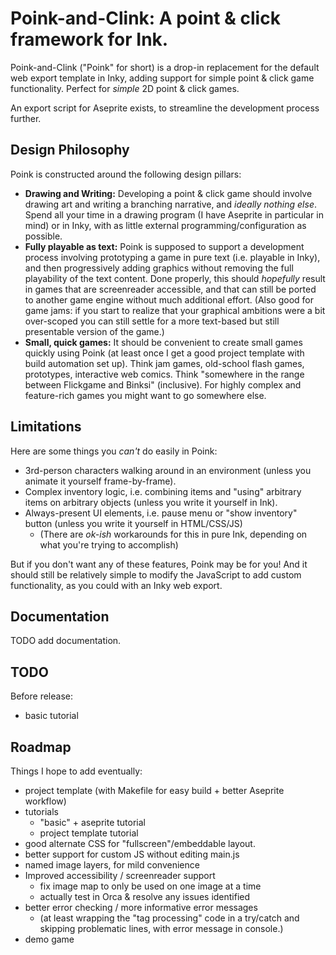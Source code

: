 # Poink-and-Clink: A point & click framework for Ink.

Poink-and-Clink ("Poink" for short) is a drop-in replacement for the default web export template in Inky, adding support for simple point & click game functionality.  Perfect for *simple* 2D point & click games.

An export script for Aseprite exists, to streamline the development process further.

## Design Philosophy

Poink is constructed around the following design pillars:
 - **Drawing and Writing:** Developing a point & click game should involve drawing art and writing a branching narrative, and *ideally nothing else*.  Spend all your time in a drawing program (I have Aseprite in particular in mind) or in Inky, with as little external programming/configuration as possible.
 - **Fully playable as text:** Poink is supposed to support a development process involving prototyping a game in pure text (i.e. playable in Inky), and then progressively adding graphics without removing the full playability of the text content.  Done properly, this should *hopefully* result in games that are screenreader accessible, and that can still be ported to another game engine without much additional effort.  (Also good for game jams: if you start to realize that your graphical ambitions were a bit over-scoped you can still settle for a more text-based but still presentable version of the game.)
 - **Small, quick games:** It should be convenient to create small games quickly using Poink (at least once I get a good project template with build automation set up). Think jam games, old-school flash games, prototypes, interactive web comics.  Think "somewhere in the range between Flickgame and Binksi" (inclusive).   For highly complex and feature-rich games you might want to go somewhere else.


## Limitations

Here are some things you *can't* do easily in Poink:
 - 3rd-person characters walking around in an environment (unless you animate it yourself frame-by-frame).
 - Complex inventory logic, i.e. combining items and "using" arbitrary items on arbitrary objects (unless you write it yourself in Ink).
 - Always-present UI elements, i.e. pause menu or "show inventory" button (unless you write it yourself in HTML/CSS/JS)
    - (There are *ok-ish* workarounds for this in pure Ink, depending on what you're trying to accomplish)

But if you don't want any of these features, Poink may be for you! And it should still be relatively simple to modify the JavaScript to add custom functionality, as you could with an Inky web export.

## Documentation

TODO add documentation.


## TODO
Before release:
 - basic tutorial

## Roadmap

Things I hope to add eventually:
 - project template (with Makefile for easy build + better Aseprite workflow)
 - tutorials
    - "basic" + aseprite tutorial
    - project template tutorial
 - good alternate CSS for "fullscreen"/embeddable layout.
 - better support for custom JS without editing main.js
 - named image layers, for mild convenience
 - Improved accessibility / screenreader support
    - fix image map to only be used on one image at a time
    - actually test in Orca & resolve any issues identified
 - better error checking / more informative error messages
    - (at least wrapping the "tag processing" code in a try/catch and skipping problematic lines, with error message in console.)
 - demo game
